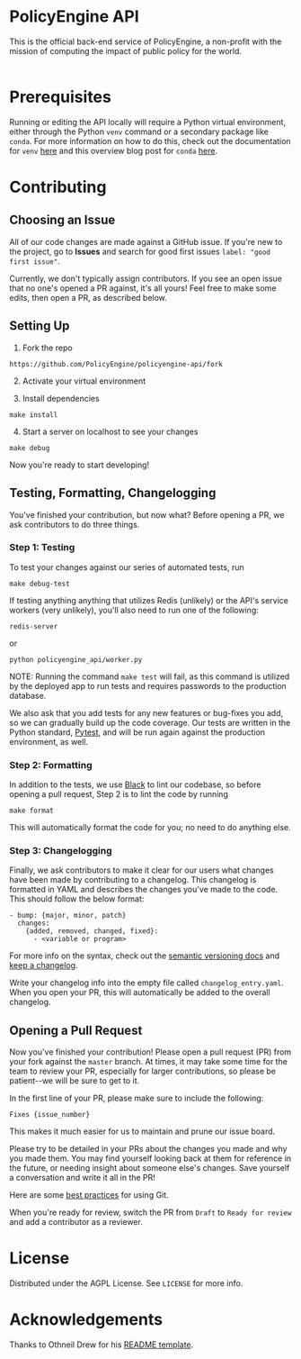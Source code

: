 
# PolicyEngine API

This is the official back-end service of PolicyEngine, a non-profit with the mission of computing the impact of public policy for the world. <br/><br/>

# Prerequisites

Running or editing the API locally will require a Python virtual environment, either through the Python `venv` command or a secondary package like `conda`. For more information on how to do this, check out the documentation for `venv` [here](https://docs.python.org/3/library/venv.html) and this overview blog post for `conda` [here](https://uoa-eresearch.github.io/eresearch-cookbook/recipe/2014/11/20/conda/).

# Contributing

## Choosing an Issue

All of our code changes are made against a GitHub issue. If you're new to the project, go to **Issues** and search for good first issues `label: "good first issue"`.

Currently, we don't typically assign contributors. If you see an open issue that no one's opened a PR against, it's all yours! Feel free to make some edits, then open a PR, as described below.

## Setting Up

1. Fork the repo

```
https://github.com/PolicyEngine/policyengine-api/fork
```

2. Activate your virtual environment

3. Install dependencies

```
make install
```

4. Start a server on localhost to see your changes

```
make debug
```

Now you're ready to start developing!

## Testing, Formatting, Changelogging

You've finished your contribution, but now what? Before opening a PR, we ask contributors to do three things.

### Step 1: Testing
To test your changes against our series of automated tests, run

```
make debug-test
```

If testing anything anything that utilizes Redis (unlikely) or the API's service workers (very unlikely), you'll also need to run one of the following:
```
redis-server
```
or 
```
python policyengine_api/worker.py
```

NOTE: Running the command `make test` will fail, as this command is utilized by the deployed app to run tests and requires passwords to the production database. 

We also ask that you add tests for any new features or bug-fixes you add, so we can gradually build up the code coverage. Our tests are written in the Python standard, [Pytest](https://docs.pytest.org/en/7.1.x/getting-started.html), and will be run again against the production environment, as well.

### Step 2: Formatting

In addition to the tests, we use [Black](https://github.com/psf/black) to lint our codebase, so before opening a pull request, Step 2 is to lint the code by running

```
make format
```
This will automatically format the code for you; no need to do anything else.

### Step 3: Changelogging
Finally, we ask contributors to make it clear for our users what changes have been made by contributing to a changelog. This changelog is formatted in YAML and describes the changes you've made to the code. This should follow the below format:
``` 
- bump: {major, minor, patch}
  changes:
    {added, removed, changed, fixed}:
      - <variable or program>
```
For more info on the syntax, check out the [semantic versioning docs](https://www.semver.org) and [keep a changelog](https://www.keepachangelog.com).

Write your changelog info into the empty file called `changelog_entry.yaml`. When you open your PR, this will automatically be added to the overall changelog.

## Opening a Pull Request

Now you've finished your contribution! Please open a pull request (PR) from your fork against the `master` branch. At times, it may take some time for the team to review your PR, especially for larger contributions, so please be patient--we will be sure to get to it.

In the first line of your PR, please make sure to include the following:

```
Fixes {issue_number}
```

This makes it much easier for us to maintain and prune our issue board.

Please try to be detailed in your PRs about the changes you made and why you made them. You may find yourself looking back at them for reference in the future, or needing insight about someone else's changes. Save yourself a conversation and write it all in the PR!

Here are some [best practices](https://deepsource.io/blog/git-best-practices/) for using Git.

When you're ready for review, switch the PR from `Draft` to `Ready for review` and add a contributor as a reviewer.

# License

Distributed under the AGPL License. See `LICENSE` for more info.

# Acknowledgements

Thanks to Othneil Drew for his [README template](https://github.com/othneildrew/Best-README-Template).
